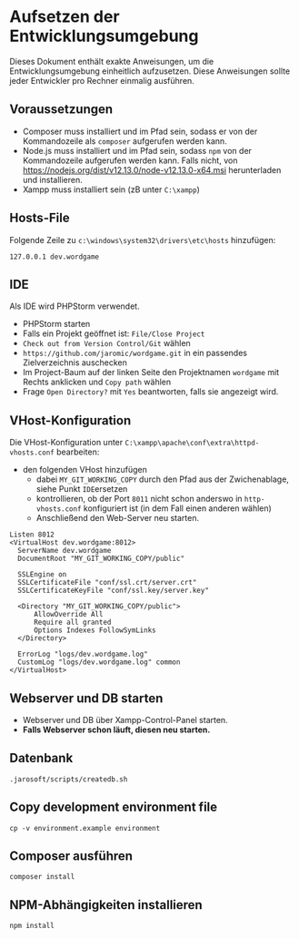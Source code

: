 # Aufsetzen der Entwicklungsumgebung

Dieses Dokument enthält exakte Anweisungen, um die Entwicklungsumgebung einheitlich aufzusetzen. Diese Anweisungen sollte jeder Entwickler pro Rechner einmalig ausführen.

## Voraussetzungen

* Composer muss installiert und im Pfad sein, sodass er von der Kommandozeile als `composer` aufgerufen werden kann.
* Node.js muss installiert und im Pfad sein, sodass `npm` von der Kommandozeile aufgerufen werden kann. Falls nicht, von https://nodejs.org/dist/v12.13.0/node-v12.13.0-x64.msi  herunterladen und installieren.
* Xampp muss installiert sein (zB unter `C:\xampp`)

## Hosts-File

Folgende Zeile zu `c:\windows\system32\drivers\etc\hosts` hinzufügen:

```
127.0.0.1 dev.wordgame
```

## IDE

Als IDE wird PHPStorm verwendet.

* PHPStorm starten
* Falls ein Projekt geöffnet ist: `File/Close Project`
* `Check out from Version Control/Git` wählen
* `https://github.com/jaromic/wordgame.git` in ein passendes Zielverzeichnis auschecken
* Im Project-Baum auf der linken Seite den Projektnamen `wordgame` mit Rechts anklicken und `Copy path` wählen
* Frage `Open Directory?` mit `Yes` beantworten, falls sie angezeigt wird.

## VHost-Konfiguration
Die VHost-Konfiguration unter `C:\xampp\apache\conf\extra\httpd-vhosts.conf` bearbeiten:
* den folgenden VHost hinzufügen
    * dabei `MY_GIT_WORKING_COPY` durch den Pfad aus der Zwichenablage, siehe Punkt `IDE`ersetzen
    * kontrollieren, ob der Port `8011` nicht schon anderswo in `http-vhosts.conf` konfiguriert ist (in dem Fall einen anderen wählen)
    * Anschließend den Web-Server neu starten.

```apacheconfig
Listen 8012
<VirtualHost dev.wordgame:8012>
  ServerName dev.wordgame
  DocumentRoot "MY_GIT_WORKING_COPY/public"

  SSLEngine on
  SSLCertificateFile "conf/ssl.crt/server.crt"
  SSLCertificateKeyFile "conf/ssl.key/server.key"

  <Directory "MY_GIT_WORKING_COPY/public">
      AllowOverride All
      Require all granted
      Options Indexes FollowSymLinks
  </Directory>

  ErrorLog "logs/dev.wordgame.log"
  CustomLog "logs/dev.wordgame.log" common
</VirtualHost>
```

## Webserver und DB starten

 * Webserver und DB über Xampp-Control-Panel starten.
 * **Falls Webserver schon läuft, diesen neu starten.**

## Datenbank

```shell script
.jarosoft/scripts/createdb.sh
```

## Copy development environment file

```shell script
cp -v environment.example environment
```

## Composer ausführen

```shell script
composer install
```

## NPM-Abhängigkeiten installieren

```shell script
npm install
```

